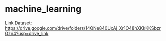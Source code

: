 # machine_learning

Link Dataset:
https://drive.google.com/drive/folders/14QNe840UxAj_Xr1O48hXKkKKSbzrGzn4?usp=drive_link
